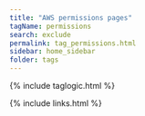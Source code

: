 ```yaml
---
title: "AWS permissions pages"
tagName: permissions
search: exclude
permalink: tag_permissions.html
sidebar: home_sidebar
folder: tags
---
```

{% include taglogic.html %}

{% include links.html %}
